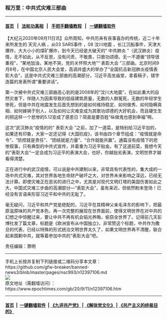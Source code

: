 ### 程万里：中共式灾难三部曲
------------------------

#### [首页](https://github.com/gfw-breaker/banned-news3/blob/master/README.md) &nbsp;&nbsp;|&nbsp;&nbsp; [法轮功真相](https://github.com/begood0513/basic/blob/master/README.md)  &nbsp;&nbsp;|&nbsp;&nbsp; [手把手翻墙教程](https://github.com/gfw-breaker/guides/wiki)  &nbsp;&nbsp;|&nbsp;&nbsp; [一键翻墙软件](https://github.com/gfw-breaker/nogfw/blob/master/README.md)  



<div><p>
 【大纪元2020年09月11日讯】众所周知，中共历来有丧事喜办的传统，近二十年来所发生的
 <ok href="https://www.epochtimes.com/gb/tag/%E5%A4%A9%E7%81%BE%E4%BA%BA%E7%A5%B8.html">
  天灾人祸
 </ok>
 ，从03
 <ok href="https://www.epochtimes.com/gb/tag/sars%E4%BA%8B%E4%BB%B6.html">
  SARS事件
 </ok>
 ，08
 <ok href="https://www.epochtimes.com/gb/tag/%E6%B1%B6%E5%B7%9D%E5%9C%B0%E9%9C%87.html">
  汶川地震
 </ok>
 ，长江沉船事件，天津大爆炸，大大小小的煤矿爆炸，到今天已经是大破天的“
 <ok href="https://www.epochtimes.com/gb/tag/%E4%B8%AD%E5%85%B1%E8%82%BA%E7%82%8E.html">
  中共肺炎
 </ok>
 ”（武汉肺炎）疫情，无不如此，从不反思，没有问责，不敬畏，只歌功颂德。无一不遵循“领导很重视”，“某地加油，某地不哭，党的关怀照大地”“
 <ok href="https://www.epochtimes.com/gb/tag/%E8%A1%A8%E5%BD%B0%E5%A4%A7%E4%BC%9A.html">
  表彰大会
 </ok>
 ”三部曲。北京时间9月8号，在中国北京人民大会堂，高调并盛大的举办了“全国抗击新冠肺炎疫情表彰大会”，这是中共式灾难三部曲的高潮部分，习近平高坐庙堂，拿着稿子，错字连篇的发表所谓“重要讲话”。
</p>
<p>
 第一次被中共式灾难三部曲恶心到的是2008年的“汶川大地震”，在如此重大的自然灾害下，伴随人为因素导致的低级建筑质量，无数的人群冤死，无数的年轻学生惨死，但是中共在地震发生后首先想到的是如何维持稳定、如何做秀、如何隐瞒真相、如何嫁祸于别人，以及如何让灾难变成为其歌功颂德的大好机会，而且硬生生的把这样一个悲惨的5.12变成了感恩日？简直是要百姓“纵做鬼也感到幸福”啊。
</p>
<p>
 这次“武汉肺炎”疫情的的“
 <ok href="https://www.epochtimes.com/gb/tag/%E8%A1%A8%E5%BD%B0%E5%A4%A7%E4%BC%9A.html">
  表彰大会
 </ok>
 ”之前，加了一道菜，是特别给习近平加的，如果还有印象，大家一定还记得《大国抗疫》，该书由四个章节组成：“疫情就是命令”、“防控就是责任”、“团结就是力量”、“合作就能共赢”。通篇没有疫情下的悲惨叙事，只有典型的中共式宣传，并着重为习近平贴金。有了这道前菜，我想今天的“表彰大会”一定会成为习近平的表演大会，也好，你越拙劣表演，文明世界才越看得清楚。
</p>
<p>
 正在进行中的武汉疫情，可以说是中共建制以来，非常具有代表性的，集大成的一场中共式灾难，其对世界各地生命财产破坏之大，对世界未来影响之深远，已经无法计算。即使灾难正在恶劣的进行之中，尤其是对现代文明灯塔的美国伤害如此之大，中国式灾难三步曲的高潮部分—“表彰大会”，虽有来迟，但依然粉末登场！已经没有言语来形容习近平和中共的无耻了。
</p>
<p>
 毫无疑问，习近平和共产党是绝配的，习近平在其精神父亲毛泽东的影响下，把最原滋原味的共产党本色，再一次完整的展现在世界面前，使得文明世界在对中共的幻想之中惊醒过来，要让中共不再有机会韬光养晦，偷窃全世界了。记得前几天彭博社发了篇文章，标题是《欧洲宣布从中国独立》，非常赞这个标题，中共作为撒旦的代表，已经以特殊的形式统治文明世界太久了，如果文明世界再不清醒，联合起来围剿中共，就等着参加中共的“表彰大会”吧。
</p>
<p>
 责任编辑：萧明
</p>
</div>
<hr/>
手机上长按并复制下列链接或二维码分享本文章：<br/>
https://github.com/gfw-breaker/banned-news3/blob/master/pages/nsc993/n12397106.md <br/>
<a href='https://github.com/gfw-breaker/banned-news3/blob/master/pages/nsc993/n12397106.md'><img src='https://github.com/gfw-breaker/banned-news3/blob/master/pages/nsc993/n12397106.md.png'/></a> <br/>
原文地址（需翻墙访问）：https://www.epochtimes.com/gb/20/9/11/n12397106.htm


------------------------
#### [首页](https://github.com/gfw-breaker/banned-news3/blob/master/README.md) &nbsp;|&nbsp; [一键翻墙软件](https://github.com/gfw-breaker/nogfw/blob/master/README.md) &nbsp;| [《九评共产党》](https://github.com/gfw-breaker/9ping.md/blob/master/README.md#九评之一评共产党是什么) | [《解体党文化》](https://github.com/gfw-breaker/jtdwh.md/blob/master/README.md) | [《共产主义的终极目的》](https://github.com/gfw-breaker/gczydzjmd.md/blob/master/README.md)


<img src='http://gfw-breaker.win/banned-news3/pages/nsc993/n12397106.md' width='0px' height='0px'/>